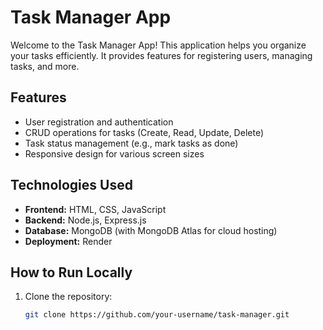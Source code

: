 # Task Manager App

Welcome to the Task Manager App! This application helps you organize your tasks efficiently. It provides features for registering users, managing tasks, and more.

## Features

- User registration and authentication
- CRUD operations for tasks (Create, Read, Update, Delete)
- Task status management (e.g., mark tasks as done)
- Responsive design for various screen sizes

## Technologies Used

- **Frontend:** HTML, CSS, JavaScript
- **Backend:** Node.js, Express.js
- **Database:** MongoDB (with MongoDB Atlas for cloud hosting)
- **Deployment:** Render

## How to Run Locally

1. Clone the repository:

   ```bash
   git clone https://github.com/your-username/task-manager.git
